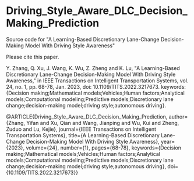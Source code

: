 # Driving_Style_Aware_DLC_Decision_Making_Prediction
Source code for "A Learning-Based Discretionary Lane-Change Decision-Making Model With Driving Style Awareness"

Please cite this paper.

Y. Zhang, Q. Xu, J. Wang, K. Wu, Z. Zheng and K. Lu, "A Learning-Based Discretionary Lane-Change Decision-Making Model With Driving Style Awareness," in IEEE Transactions on Intelligent Transportation Systems, vol. 24, no. 1, pp. 68-78, Jan. 2023, doi: 10.1109/TITS.2022.3217673.
keywords: {Decision making;Mathematical models;Vehicles;Human factors;Analytical models;Computational modeling;Predictive models;Discretionary lane change;decision-making model;driving style;autonomous driving}.

@ARTICLE{Driving_Style_Aware_DLC_Decision_Making_Prediction,
  author={Zhang, Yifan and Xu, Qian and Wang, Jianping and Wu, Kui and Zheng, Zuduo and Lu, Kejie},
  journal={IEEE Transactions on Intelligent Transportation Systems}, 
  title={A Learning-Based Discretionary Lane-Change Decision-Making Model With Driving Style Awareness}, 
  year={2023},
  volume={24},
  number={1},
  pages={68-78},
  keywords={Decision making;Mathematical models;Vehicles;Human factors;Analytical models;Computational modeling;Predictive models;Discretionary lane change;decision-making model;driving style;autonomous driving},
  doi={10.1109/TITS.2022.3217673}}

